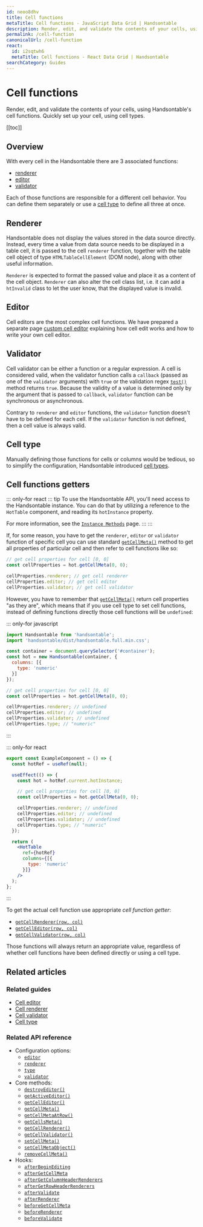 ```yaml
---
id: neoo8dhv
title: Cell functions
metaTitle: Cell functions - JavaScript Data Grid | Handsontable
description: Render, edit, and validate the contents of your cells, using Handsontable's cell functions. Quickly set up your cell, using cell types.
permalink: /cell-function
canonicalUrl: /cell-function
react:
  id: i2sqtwh6
  metaTitle: Cell functions - React Data Grid | Handsontable
searchCategory: Guides
---
```


# Cell functions

Render, edit, and validate the contents of your cells, using Handsontable's cell functions. Quickly set up your cell, using cell types.

[[toc]]

## Overview

With every cell in the Handsontable there are 3 associated functions:

* [renderer](#renderer)
* [editor](#editor)
* [validator](#validator)

Each of those functions are responsible for a different cell behavior. You can define them separately or use a [cell type](#cell-type) to define all three at once.

## Renderer

Handsontable does not display the values stored in the data source directly. Instead, every time a value from data source needs to be displayed in a table cell, it is passed to the cell `renderer` function, together with the table cell object of type `HTMLTableCellElement` (DOM node), along with other useful information.

`Renderer` is expected to format the passed value and place it as a content of the cell object. `Renderer` can also alter the cell class list, i.e. it can add a `htInvalid` class to let the user know, that the displayed value is invalid.

## Editor

Cell editors are the most complex cell functions. We have prepared a separate page [custom cell editor](@/guides/cell-functions/cell-editor.md) explaining how cell edit works and how to write your own cell editor.

## Validator

Cell validator can be either a function or a regular expression. A cell is considered valid, when the validator function calls a `callback` (passed as one of the `validator` arguments) with `true` or the validation regex [`test()`](https://developer.mozilla.org/en-US/docs/Web/JavaScript/Reference/Global_Objects/RegExp/test) method returns `true`. Because the validity of a value is determined only by the argument that is passed to `callback`, `validator` function can be synchronous or asynchronous.

Contrary to `renderer` and `editor` functions, the `validator` function doesn't have to be defined for each cell. If the `validator` function is not defined, then a cell value is always valid.

## Cell type

Manually defining those functions for cells or columns would be tedious, so to simplify the configuration, Handsontable introduced [cell types](@/guides/cell-types/cell-type.md).

## Cell functions getters

::: only-for react
::: tip
To use the Handsontable API, you'll need access to the Handsontable instance. You can do that by utilizing a reference to the `HotTable` component, and reading its `hotInstance` property.

For more information, see the [`Instance Methods`](@/guides/getting-started/react-methods.md) page.
:::
:::

If, for some reason, you have to get the `renderer`, `editor` or `validator` function of specific cell you can use standard [`getCellMeta()`](@/api/core.md#getcellmeta) method to get all properties of particular cell and then refer to cell functions like so:

```js
// get cell properties for cell [0, 0]
const cellProperties = hot.getCellMeta(0, 0);

cellProperties.renderer; // get cell renderer
cellProperties.editor; // get cell editor
cellProperties.validator; // get cell validator
```

However, you have to remember that [`getCellMeta()`](@/api/core.md#getcellmeta) return cell properties "as they are", which means that if you use cell type to set cell functions, instead of defining functions directly those cell functions will be `undefined`:

::: only-for javascript
```js
import Handsontable from 'handsontable';
import 'handsontable/dist/handsontable.full.min.css';

const container = document.querySelector('#container');
const hot = new Handsontable(container, {
  columns: [{
    type: 'numeric'
  }]
});

// get cell properties for cell [0, 0]
const cellProperties = hot.getCellMeta(0, 0);

cellProperties.renderer; // undefined
cellProperties.editor; // undefined
cellProperties.validator; // undefined
cellProperties.type; // "numeric"
```
:::

::: only-for react
```jsx
export const ExampleComponent = () => {
  const hotRef = useRef(null);

  useEffect(() => {
    const hot = hotRef.current.hotInstance;

    // get cell properties for cell [0, 0]
    const cellProperties = hot.getCellMeta(0, 0);

    cellProperties.renderer; // undefined
    cellProperties.editor; // undefined
    cellProperties.validator; // undefined
    cellProperties.type; // "numeric"
  });

  return (
    <HotTable
      ref={hotRef}
      columns={[{
        type: 'numeric'
      }]}
    />
  );
};
```
:::

To get the actual cell function use appropriate _cell function getter_:

* [`getCellRenderer(row, col)`](@/api/core.md#getcellrenderer)
* [`getCellEditor(row, col)`](@/api/core.md#getcelleditor)
* [`getCellValidator(row, col)`](@/api/core.md#getcellvalidator)

Those functions will always return an appropriate value, regardless of whether cell functions have been defined directly or using a cell type.

## Related articles

### Related guides

- [Cell editor](@/guides/cell-functions/cell-editor.md)
- [Cell renderer](@/guides/cell-functions/cell-renderer.md)
- [Cell validator](@/guides/cell-functions/cell-validator.md)
- [Cell type](@/guides/cell-types/cell-type.md)

### Related API reference

- Configuration options:
  - [`editor`](@/api/options.md#editor)
  - [`renderer`](@/api/options.md#renderer)
  - [`type`](@/api/options.md#type)
  - [`validator`](@/api/options.md#validator)
- Core methods:
  - [`destroyEditor()`](@/api/core.md#destroyeditor)
  - [`getActiveEditor()`](@/api/core.md#getactiveeditor)
  - [`getCellEditor()`](@/api/core.md#getcelleditor)
  - [`getCellMeta()`](@/api/core.md#getcellmeta)
  - [`getCellMetaAtRow()`](@/api/core.md#getcellmetaatrow)
  - [`getCellsMeta()`](@/api/core.md#getcellsmeta)
  - [`getCellRenderer()`](@/api/core.md#getcellrenderer)
  - [`getCellValidator()`](@/api/core.md#getcellvalidator)
  - [`setCellMeta()`](@/api/core.md#setcellmeta)
  - [`setCellMetaObject()`](@/api/core.md#setcellmetaobject)
  - [`removeCellMeta()`](@/api/core.md#removecellmeta)
- Hooks:
  - [`afterBeginEditing`](@/api/hooks.md#afterbeginediting)
  - [`afterGetCellMeta`](@/api/hooks.md#aftergetcellmeta)
  - [`afterGetColumnHeaderRenderers`](@/api/hooks.md#aftergetcolumnheaderrenderers)
  - [`afterGetRowHeaderRenderers`](@/api/hooks.md#aftergetrowheaderrenderers)
  - [`afterValidate`](@/api/hooks.md#aftervalidate)
  - [`afterRenderer`](@/api/hooks.md#afterrenderer)
  - [`beforeGetCellMeta`](@/api/hooks.md#beforegetcellmeta)
  - [`beforeRenderer`](@/api/hooks.md#beforerenderer)
  - [`beforeValidate`](@/api/hooks.md#beforevalidate)
